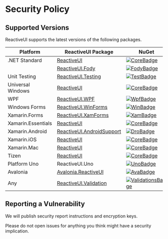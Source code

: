# Security Policy

## Supported Versions

ReactiveUI supports the latest versions of the following packages.

| Platform          | ReactiveUI Package                       | NuGet                                  | [Events][EventsDocs] Package            | Supported          |
| ----------------- | ---------------------------------------- | -------------------------------------- | --------------------------------------- | ------------------ |
| .NET Standard     | [ReactiveUI][CoreDoc]                    | [![CoreBadge]][Core]                   | None                                    | :white_check_mark: |
|                   | [ReactiveUI.Fody][FodyDoc]               | [![FodyBadge]][Fody]                   | None                                    | :white_check_mark: |
| Unit Testing      | [ReactiveUI.Testing][TestDoc]            | [![TestBadge]][Test]                   | None                                    | :white_check_mark: |
| Universal Windows | [ReactiveUI][UniDoc]                     | [![CoreBadge]][Core]                   | [ReactiveUI.Events][CoreEvents]         | :white_check_mark: |
| WPF               | [ReactiveUI.WPF][WpfDoc]                 | [![WpfBadge]][Wpf]                     | [ReactiveUI.Events.WPF][WpfEvents]      | :white_check_mark: |
| Windows Forms     | [ReactiveUI.WinForms][WinDoc]            | [![WinBadge]][Win]                     | [ReactiveUI.Events.WinForms][WinEvents] | :white_check_mark: |
| Xamarin.Forms     | [ReactiveUI.XamForms][XamDoc]            | [![XamBadge]][Xam]                     | [ReactiveUI.Events.XamForms][XamEvents] | :white_check_mark: |
| Xamarin.Essentials| [ReactiveUI][XamDoc]                     | [![CoreBadge]][Core]                   | [ReactiveUI.Events.XamEssentials][XamE] | :white_check_mark: |
| Xamarin.Android   | [ReactiveUI.AndroidSupport][DroDoc]      | [![DroBadge]][Dro]                     | [ReactiveUI.Events][CoreEvents]         | :white_check_mark: |
| Xamarin.iOS       | [ReactiveUI][IosDoc]                     | [![CoreBadge]][Core]                   | [ReactiveUI.Events][CoreEvents]         | :white_check_mark: |
| Xamarin.Mac       | [ReactiveUI][MacDoc]                     | [![CoreBadge]][Core]                   | [ReactiveUI.Events][CoreEvents]         | :white_check_mark: |
| Tizen             | [ReactiveUI][CoreDoc]                    | [![CoreBadge]][Core]                   | [ReactiveUI.Events][CoreEvents]         | :white_check_mark: |
| Platform Uno      | ReactiveUI.Uno                           | [![UnoBadge]][Uno]                     | None                                    | :white_check_mark: |
| Avalonia          | [Avalonia.ReactiveUI][AvaDoc]            | [![AvaBadge]][Ava]                     | None                                    | :white_check_mark: |
| Any               | [ReactiveUI.Validation][ValidationsDocs] | [![ValidationsBadge]][ValidationsCore] | None                                    | :white_check_mark: |

[Core]: https://www.nuget.org/packages/ReactiveUI/
[CoreEvents]: https://www.nuget.org/packages/ReactiveUI.Events/
[CoreBadge]: https://img.shields.io/nuget/v/ReactiveUI.svg
[CoreDoc]: https://reactiveui.net/docs/getting-started/installation/

[Fody]: https://www.nuget.org/packages/ReactiveUI.Fody/
[FodyDoc]: https://reactiveui.net/docs/handbook/view-models/#managing-boilerplate-code
[FodyBadge]: https://img.shields.io/nuget/v/ReactiveUI.Fody.svg

[Test]: https://www.nuget.org/packages/ReactiveUI.Testing/
[TestBadge]: https://img.shields.io/nuget/v/ReactiveUI.Testing.svg
[TestDoc]: https://reactiveui.net/docs/handbook/testing/

[UniDoc]: https://reactiveui.net/docs/getting-started/installation/universal-windows-platform

[Wpf]: https://www.nuget.org/packages/ReactiveUI.WPF/
[WpfEvents]: https://www.nuget.org/packages/ReactiveUI.Events.WPF/
[WpfBadge]: https://img.shields.io/nuget/v/ReactiveUI.WPF.svg
[WpfDoc]: https://reactiveui.net/docs/getting-started/installation/windows-presentation-foundation

[Win]: https://www.nuget.org/packages/ReactiveUI.WinForms/
[WinEvents]: https://www.nuget.org/packages/ReactiveUI.Events.WinForms/
[WinBadge]: https://img.shields.io/nuget/v/ReactiveUI.WinForms.svg
[WinDoc]: https://reactiveui.net/docs/getting-started/installation/windows-forms

[Xam]: https://www.nuget.org/packages/ReactiveUI.XamForms/
[XamEvents]: https://www.nuget.org/packages/ReactiveUI.Events.XamForms/
[XamBadge]: https://img.shields.io/nuget/v/ReactiveUI.XamForms.svg
[XamDoc]: https://reactiveui.net/docs/getting-started/installation/xamarin-forms
[XamE]: https://www.nuget.org/packages/ReactiveUI.Events.XamEssentials/

[Dro]: https://www.nuget.org/packages/ReactiveUI.AndroidSupport/
[DroBadge]: https://img.shields.io/nuget/v/ReactiveUI.AndroidSupport.svg
[DroDoc]: https://reactiveui.net/docs/getting-started/installation/xamarin-android

[MacDoc]: https://reactiveui.net/docs/getting-started/installation/xamarin-mac
[IosDoc]: https://reactiveui.net/docs/getting-started/installation/xamarin-ios

[Uno]: https://www.nuget.org/packages/ReactiveUI.Uno/
[UnoBadge]: https://img.shields.io/nuget/v/ReactiveUI.Uno.svg
[UnoDoc]: https://reactiveui.net/docs/getting-started/installation/uno-platform


[Ava]: https://www.nuget.org/packages/Avalonia.ReactiveUI/
[AvaBadge]: https://img.shields.io/nuget/v/Avalonia.ReactiveUI.svg
[AvaDoc]: https://reactiveui.net/docs/getting-started/installation/avalonia
[EventsDocs]: https://reactiveui.net/docs/handbook/events/

[ValidationsCore]: https://www.nuget.org/packages/ReactiveUI.Validation/
[ValidationsBadge]: https://img.shields.io/nuget/v/ReactiveUI.Validation.svg
[ValidationsDocs]: https://reactiveui.net/docs/handbook/user-input-validation/

## Reporting a Vulnerability

We will publish security report instructions and encryption keys.

Please do not open issues for anything you think might have a security implication.
